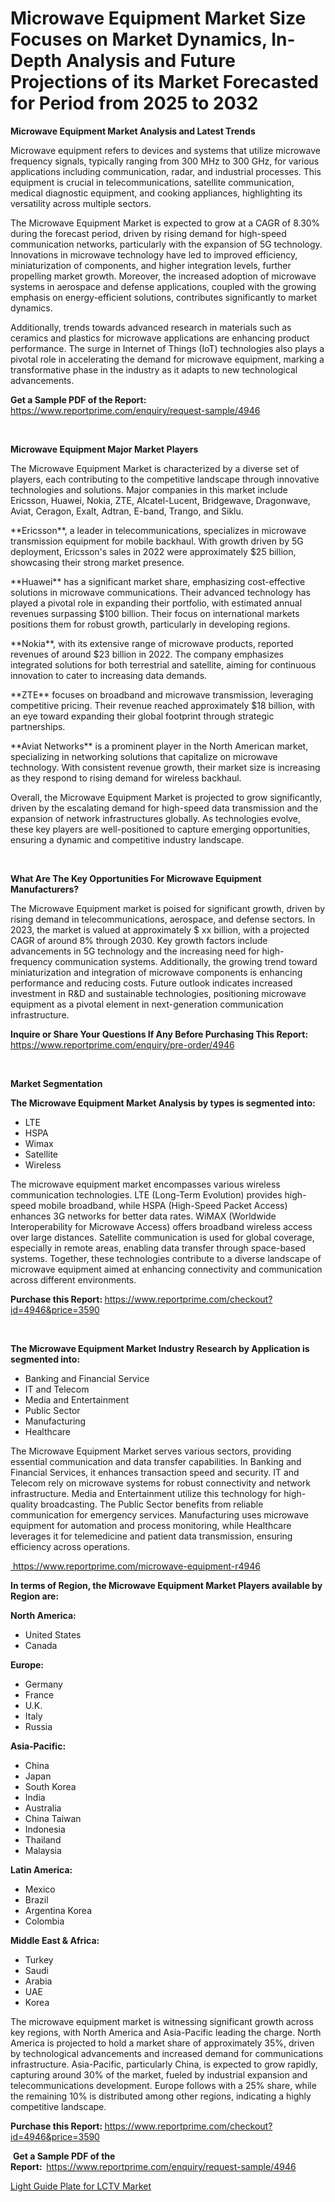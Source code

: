 <p><h1>Microwave Equipment Market Size Focuses on Market Dynamics, In-Depth Analysis and Future Projections of its Market Forecasted for Period from 2025 to 2032</h1></p><p><strong>Microwave Equipment Market Analysis and Latest Trends</strong></p>
<p><p>Microwave equipment refers to devices and systems that utilize microwave frequency signals, typically ranging from 300 MHz to 300 GHz, for various applications including communication, radar, and industrial processes. This equipment is crucial in telecommunications, satellite communication, medical diagnostic equipment, and cooking appliances, highlighting its versatility across multiple sectors.</p><p>The Microwave Equipment Market is expected to grow at a CAGR of 8.30% during the forecast period, driven by rising demand for high-speed communication networks, particularly with the expansion of 5G technology. Innovations in microwave technology have led to improved efficiency, miniaturization of components, and higher integration levels, further propelling market growth. Moreover, the increased adoption of microwave systems in aerospace and defense applications, coupled with the growing emphasis on energy-efficient solutions, contributes significantly to market dynamics.</p><p>Additionally, trends towards advanced research in materials such as ceramics and plastics for microwave applications are enhancing product performance. The surge in Internet of Things (IoT) technologies also plays a pivotal role in accelerating the demand for microwave equipment, marking a transformative phase in the industry as it adapts to new technological advancements.</p></p>
<p><strong>Get a Sample PDF of the Report:&nbsp;</strong> <a href="https://www.reportprime.com/enquiry/request-sample/4946?utm_campaign=3386&utm_medium=2&utm_source=Github&utm_content=ia&utm_term=19032025&utm_id=microwave-equipment">https://www.reportprime.com/enquiry/request-sample/4946</a></p>
<p>&nbsp;</p>
<p><strong>Microwave Equipment Major Market Players</strong></p>
<p><p>The Microwave Equipment Market is characterized by a diverse set of players, each contributing to the competitive landscape through innovative technologies and solutions. Major companies in this market include Ericsson, Huawei, Nokia, ZTE, Alcatel-Lucent, Bridgewave, Dragonwave, Aviat, Ceragon, Exalt, Adtran, E-band, Trango, and Siklu.</p><p>**Ericsson**, a leader in telecommunications, specializes in microwave transmission equipment for mobile backhaul. With growth driven by 5G deployment, Ericsson's sales in 2022 were approximately $25 billion, showcasing their strong market presence.</p><p>**Huawei** has a significant market share, emphasizing cost-effective solutions in microwave communications. Their advanced technology has played a pivotal role in expanding their portfolio, with estimated annual revenues surpassing $100 billion. Their focus on international markets positions them for robust growth, particularly in developing regions.</p><p>**Nokia**, with its extensive range of microwave products, reported revenues of around $23 billion in 2022. The company emphasizes integrated solutions for both terrestrial and satellite, aiming for continuous innovation to cater to increasing data demands.</p><p>**ZTE** focuses on broadband and microwave transmission, leveraging competitive pricing. Their revenue reached approximately $18 billion, with an eye toward expanding their global footprint through strategic partnerships.</p><p>**Aviat Networks** is a prominent player in the North American market, specializing in networking solutions that capitalize on microwave technology. With consistent revenue growth, their market size is increasing as they respond to rising demand for wireless backhaul.</p><p>Overall, the Microwave Equipment Market is projected to grow significantly, driven by the escalating demand for high-speed data transmission and the expansion of network infrastructures globally. As technologies evolve, these key players are well-positioned to capture emerging opportunities, ensuring a dynamic and competitive industry landscape.</p></p>
<p>&nbsp;</p>
<p><strong>What Are The Key Opportunities For Microwave Equipment Manufacturers?</strong></p>
<p><p>The Microwave Equipment market is poised for significant growth, driven by rising demand in telecommunications, aerospace, and defense sectors. In 2023, the market is valued at approximately $ xx billion, with a projected CAGR of around 8% through 2030. Key growth factors include advancements in 5G technology and the increasing need for high-frequency communication systems. Additionally, the growing trend toward miniaturization and integration of microwave components is enhancing performance and reducing costs. Future outlook indicates increased investment in R&D and sustainable technologies, positioning microwave equipment as a pivotal element in next-generation communication infrastructure.</p></p>
<p><strong>Inquire or Share Your Questions If Any Before Purchasing This Report:</strong> <a href="https://www.reportprime.com/enquiry/pre-order/4946?utm_campaign=3386&utm_medium=2&utm_source=Github&utm_content=ia&utm_term=19032025&utm_id=microwave-equipment">https://www.reportprime.com/enquiry/pre-order/4946</a></p>
<p>&nbsp;</p>
<p><strong>Market Segmentation</strong></p>
<p><strong>The Microwave Equipment Market Analysis by types is segmented into:</strong></p>
<p><ul><li>LTE</li><li>HSPA</li><li>Wimax</li><li>Satellite</li><li>Wireless</li></ul></p>
<p><p>The microwave equipment market encompasses various wireless communication technologies. LTE (Long-Term Evolution) provides high-speed mobile broadband, while HSPA (High-Speed Packet Access) enhances 3G networks for better data rates. WiMAX (Worldwide Interoperability for Microwave Access) offers broadband wireless access over large distances. Satellite communication is used for global coverage, especially in remote areas, enabling data transfer through space-based systems. Together, these technologies contribute to a diverse landscape of microwave equipment aimed at enhancing connectivity and communication across different environments.</p></p>
<p><strong>Purchase this Report:&nbsp;</strong><a href="https://www.reportprime.com/checkout?id=4946&price=3590&utm_campaign=3386&utm_medium=2&utm_source=Github&utm_content=ia&utm_term=19032025&utm_id=microwave-equipment">https://www.reportprime.com/checkout?id=4946&price=3590</a></p>
<p>&nbsp;</p>
<p><strong>The Microwave Equipment Market Industry Research by Application is segmented into:</strong></p>
<p><ul><li>Banking and Financial Service</li><li>IT and Telecom</li><li>Media and Entertainment</li><li>Public Sector</li><li>Manufacturing</li><li>Healthcare</li></ul></p>
<p><p>The Microwave Equipment Market serves various sectors, providing essential communication and data transfer capabilities. In Banking and Financial Services, it enhances transaction speed and security. IT and Telecom rely on microwave systems for robust connectivity and network infrastructure. Media and Entertainment utilize this technology for high-quality broadcasting. The Public Sector benefits from reliable communication for emergency services. Manufacturing uses microwave equipment for automation and process monitoring, while Healthcare leverages it for telemedicine and patient data transmission, ensuring efficiency across operations.</p></p>
<p><a href="https://www.reportprime.com/microwave-equipment-r4946?utm_campaign=3386&utm_medium=2&utm_source=Github&utm_content=ia&utm_term=19032025&utm_id=microwave-equipment">&nbsp;https://www.reportprime.com/microwave-equipment-r4946</a></p>
<p><strong>In terms of Region, the Microwave Equipment Market Players available by Region are:</strong></p>
<p>
    <p> <strong> North America: </strong>
        <ul>
            <li>United States</li>
            <li>Canada</li>
        </ul>
        </p> 
    <p> <strong> Europe: </strong>
        <ul>
            <li>Germany</li>
            <li>France</li>
            <li>U.K.</li>
            <li>Italy</li>
            <li>Russia</li>
        </ul>
        </p> 
    <p> <strong> Asia-Pacific: </strong>
        <ul>
            <li>China</li>
            <li>Japan</li>
            <li>South Korea</li>
            <li>India</li>
            <li>Australia</li>
            <li>China Taiwan</li>
            <li>Indonesia</li>
            <li>Thailand</li>
            <li>Malaysia</li>
        </ul>
        </p> 
    <p> <strong> Latin America: </strong>
        <ul>
            <li>Mexico</li>
            <li>Brazil</li>
            <li>Argentina Korea</li>
            <li>Colombia</li>
        </ul>
        </p> 
    <p> <strong> Middle East & Africa: </strong>
        <ul>
            <li>Turkey</li>
            <li>Saudi</li>
            <li>Arabia</li>
            <li>UAE</li>
            <li>Korea</li>
        </ul>
    </p>
    </p>
<p><p>The microwave equipment market is witnessing significant growth across key regions, with North America and Asia-Pacific leading the charge. North America is projected to hold a market share of approximately 35%, driven by technological advancements and increased demand for communications infrastructure. Asia-Pacific, particularly China, is expected to grow rapidly, capturing around 30% of the market, fueled by industrial expansion and telecommunications development. Europe follows with a 25% share, while the remaining 10% is distributed among other regions, indicating a highly competitive landscape.</p></p>
<p><strong>Purchase this Report: </strong><a href="https://www.reportprime.com/checkout?id=4946&price=3590&utm_campaign=3386&utm_medium=2&utm_source=Github&utm_content=ia&utm_term=19032025&utm_id=microwave-equipment">https://www.reportprime.com/checkout?id=4946&price=3590</a></p>
<p>&nbsp;<strong>Get a Sample PDF of the Report:&nbsp;&nbsp;</strong><a href="https://www.reportprime.com/enquiry/request-sample/4946?utm_campaign=3386&utm_medium=2&utm_source=Github&utm_content=ia&utm_term=19032025&utm_id=microwave-equipment">https://www.reportprime.com/enquiry/request-sample/4946</a></p>
<p><strong></strong></p>
<p><p><a href="https://github.com/lefiobakali/Market-Research-Report-List-1/blob/main/light-guide-plate-for-lctv-market.md?utm_campaign=3386&utm_medium=2&utm_source=Github&utm_content=ia&utm_term=19032025&utm_id=microwave-equipment">Light Guide Plate for LCTV Market</a></p></p>